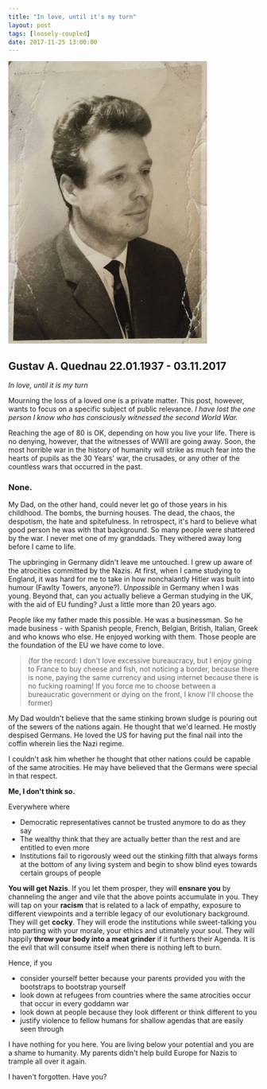 ```yaml
---
title: "In love, until it's my turn"
layout: post
tags: [loosely-coupled]
date: 2017-11-25 13:00:00
---
```


![Gustav Quednau](/assets/Gustav_1963.jpg)

## Gustav A. Quednau 22.01.1937 - 03.11.2017

_In love, until it is my turn_

Mourning the loss of a loved one is a private matter. This post, however, wants to focus on a specific subject of public relevance. _I have lost the one person I know who has consciously witnessed the second World War._

Reaching the age of 80 is OK, depending on how you live your life. There is no denying, however, that the witnesses of WWII are going away. Soon, the most horrible war in the history of humanity will strike as much fear into the hearts of pupils as the 30 Years' war, the crusades, or any other of the countless wars that occurred in the past.

### None.

My Dad, on the other hand, could never let go of those years in his childhood. The bombs, the burning houses. The dead, the chaos, the despotism, the hate and spitefulness. In retrospect, it's hard to believe what good person he was with that background. So many people were shattered by the war. I never met one of my granddads. They withered away long before I came to life.

The upbringing in Germany didn't leave me untouched. I grew up aware of the atrocities committed by the Nazis. At first, when I came studying to England, it was hard for me to take in how nonchalantly Hitler was built into humour (Fawlty Towers, anyone?). _Unpossible_ in Germany when I was young. Beyond that, can you actually believe a German studying in the UK, with the aid of EU funding? Just a little more than 20 years ago.

People like my father made this possible. He was a businessman. So he made business - with Spanish people, French, Belgian, British, Italian, Greek and who knows who else. He enjoyed working with them. Those people are the foundation of the EU we have come to love.

> (for the record: I don't love excessive bureaucracy, but I enjoy going to France to buy cheese and fish, not noticing a border, because there is none, paying the same currency and using internet because there is no fucking roaming! If you force me to choose between a bureaucratic government or dying on the front, I know I'll choose the former)

My Dad wouldn't believe that the same stinking brown sludge is pouring out of the sewers of the nations again. He thought that we'd learned. He mostly despised Germans. He loved the US for having put the final nail into the coffin wherein lies the Nazi regime. 

I couldn't ask him whether he thought that other nations could be capable of the same atrocities. He may have believed that the Germans were special in that respect.

__Me, I don't think so.__

Everywhere where

* Democratic representatives cannot be trusted anymore to do as they say
* The wealthy think that they are actually better than the rest and are entitled to even more
* Institutions fail to rigorously weed out the stinking filth that always forms at the bottom of any living system and begin to show blind eyes towards certain groups of people

__You will get Nazis__. If you let them prosper, they will __ensnare you__ by channeling the anger and vile that the above points accumulate in you. They will tap on your __racism__ that is related to a lack of empathy, exposure to different viewpoints and a terrible legacy of our evolutionary background. They will get __cocky__. They will erode the institutions while sweet-talking you into parting with your morale, your ethics and utimately your soul. They will happily __throw your body into a meat grinder__ if it furthers their Agenda. It is the evil that will consume itself when there is nothing left to burn.

Hence, if you
* consider yourself better because your parents provided you with the bootstraps to bootstrap yourself
* look down at refugees from countries where the same atrocities occur that occur in every goddamn war
* look down at people because they look different or think different to you
* justify violence to fellow humans for shallow agendas that are easily seen through

I have nothing for you here. You are living below your potential and you are a shame to humanity. My parents didn't help build Europe for Nazis to trample all over it again.

I haven't forgotten. Have you?
